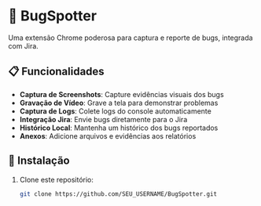 # 🐛 BugSpotter

Uma extensão Chrome poderosa para captura e reporte de bugs, integrada com Jira.

## 📋 Funcionalidades

- **Captura de Screenshots**: Capture evidências visuais dos bugs
- **Gravação de Vídeo**: Grave a tela para demonstrar problemas
- **Captura de Logs**: Colete logs do console automaticamente
- **Integração Jira**: Envie bugs diretamente para o Jira
- **Histórico Local**: Mantenha um histórico dos bugs reportados
- **Anexos**: Adicione arquivos e evidências aos relatórios

## 🚀 Instalação

1. Clone este repositório:
   ```bash
   git clone https://github.com/SEU_USERNAME/BugSpotter.git